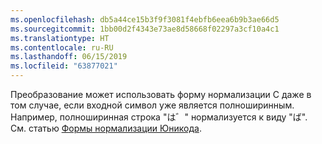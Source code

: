 ```yaml
---
ms.openlocfilehash: db5a44ce15b3f9f3081f4ebfb6eea6b9b3ae66d5
ms.sourcegitcommit: 1bb00d2f4343e73ae8d58668f02297a3cf10a4c1
ms.translationtype: HT
ms.contentlocale: ru-RU
ms.lasthandoff: 06/15/2019
ms.locfileid: "63877021"
---
```

Преобразование может использовать форму нормализации C даже в том случае, если входной символ уже является полноширинным. Например, полноширинная строка "は゛" нормализуется к виду "ば". См. статью [Формы нормализации Юникода](https://unicode.org/reports/tr15).
